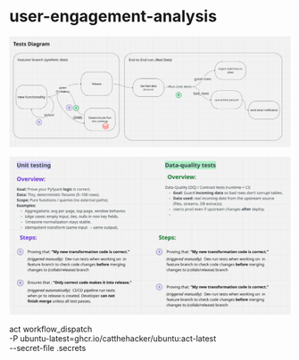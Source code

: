 # user-engagement-analysis

![alt text](assets/diagram.png)


![alt text](assets/testing_description.png)


act workflow_dispatch \
  -P ubuntu-latest=ghcr.io/catthehacker/ubuntu:act-latest \
  --secret-file .secrets

